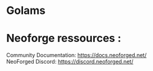 Golams 
==========

Neoforge ressources : 
==========
Community Documentation: https://docs.neoforged.net/  
NeoForged Discord: https://discord.neoforged.net/
